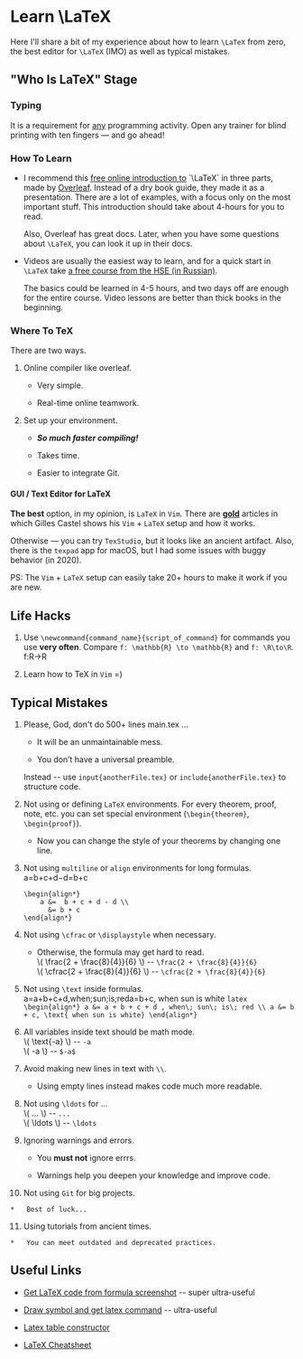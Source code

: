 # Learn \LaTeX

Here I'll share a bit of my experience about how to learn `\LaTeX` from zero, the best editor for `\LaTeX` (IMO) as well as typical mistakes.

## "Who Is LaTeX" Stage

### Typing

It is a requirement for [any](https://www.ratatype.com) programming activity. Open any trainer for blind printing with ten fingers — and go ahead!

### How To Learn

*   I recommend this [free online introduction to](https://www.overleaf.com/learn/latex/Free_online_introduction_to_LaTeX_(part_1)) `\LaTeX` in three parts, made by [Overleaf](https://www.overleaf.com/). Instead of a dry book guide, they made it as a presentation. There are a lot of examples, with a focus only on the most important stuff. This introduction should take about 4-hours for you to read.
    
    Also, Overleaf has great docs. Later, when you have some questions about `\LaTeX`, you can look it up in their docs.
    
*   Videos are usually the easiest way to learn, and for a quick start in `\LaTeX` take [a free course from the HSE (in Russian)](https://www.coursera.org/learn/latex).
    
    The basics could be learned in 4-5 hours, and two days off are enough for the entire course. Video lessons are better than thick books in the beginning.
    

### Where To TeX

There are two ways.

1.  Online compiler like overleaf.
    
    *   Very simple.
        
    *   Real-time online teamwork.
        
2.  Set up your environment.
    
    *   ***So much faster compiling!***
        
    *   Takes time.
        
    *   Easier to integrate Git.
        

#### GUI / Text Editor for LaTeX

**The best** option, in my opinion, is `LaTeX` in `Vim`. There are [**gold**](https://castel.dev) articles in which Gilles Castel shows his `Vim` + `LaTeX` setup and how it works.

Otherwise — you can try `TexStudio`, but it looks like an ancient artifact. Also, there is the `texpad` app for macOS, but I had some issues with buggy behavior (in 2020).

PS: The `Vim` + `LaTeX` setup can easily take 20+ hours to make it work if you are new.

## Life Hacks

1.  Use `\newcommand{command_name}{script_of_command}` for commands you use **very often**. Compare `f: \mathbb{R} \to \mathbb{R}` and `f: \R\to\R`. f:R→R
    
2.  Learn how to TeX in `Vim` =)
    

## Typical Mistakes

1.  Please, God, don't do 500+ lines main.tex ...
    
    *   It will be an unmaintainable mess.
        
    *   You don’t have a universal preamble.
        
    
    Instead -- use `input{anotherFile.tex}` or `include{anotherFile.tex}` to structure code.
    
2.  Not using or defining `LaTeX` environments. For every theorem, proof, note, etc. you can set special environment (`\begin{theorem}`, `\begin{proof}`).
    
    *   Now you can change the style of your theorems by changing one line.
        
3.  Not using `multiline` or `align` environments for long formulas. a=b+c+d−d=b+c
    
    ```plaintext
    \begin{align*}
        a &=  b + c + d - d \\
          &= b + c
    \end{align*}
    ```
    
4.  Not using `\cfrac` or `\displaystyle` when necessary.
    
    *   Otherwise, the formula may get hard to read.  
        \\( \frac{2 + \frac{8}{4}}{6} \\) \-- `\frac{2 + \frac{8}{4}}{6}`  
        \\( \cfrac{2 + \frac{8}{4}}{6} \\) \-- `\cfrac{2 + \frac{8}{4}}{6}`
        
5.  Not using `\text` inside formulas. a=a+b+c+d,when;sun;is;reda=b+c, when sun is white `latex \begin{align*} a &= a + b + c + d , when\; sun\; is\; red \\ a &= b + c, \text{ when sun is white} \end{align*}`
    
6.  All variables inside text should be math mode.  
    \\( \text{-a} \\) \-- `-a`  
    \\( -a \\) \-- `$-a$`
    
7.  Avoid making new lines in text with `\\`.
    
    *   Using empty lines instead makes code much more readable.
        
8.  Not using `\ldots` for ...  
    \\( ... \\) \-- `...`  
    \\( \ldots \\) \-- `\ldots`
    
9.  Ignoring warnings and errors.
    
    *   You **must not** ignore errrs.
        
    *   Warnings help you deepen your knowledge and improve code.
        
10.  Not using `Git` for big projects.
    
    *   Best of luck...
        
11.  Using tutorials from ancient times.
    
    *   You can meet outdated and deprecated practices.
        

## Useful Links

*   [Get LaTeX code from formula screenshot](https://mathpix.com) -- super ultra-useful
    
*   [Draw symbol and get latex command](http://detexify.kirelabs.org/classify.html) -- ultra-useful
    
*   [Latex table constructor](https://www.tablesgenerator.com)
    
*   [LaTeX Cheatsheet](http://wch.github.io/latexsheet/latexsheet.pdf)